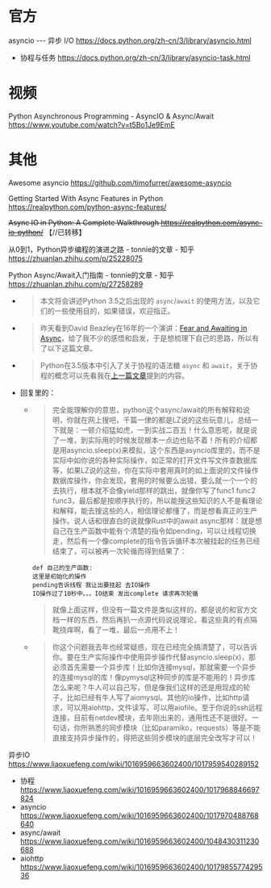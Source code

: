 
# 官方

asyncio --- 异步 I/O https://docs.python.org/zh-cn/3/library/asyncio.html
- 协程与任务 https://docs.python.org/zh-cn/3/library/asyncio-task.html

# 视频

Python Asynchronous Programming - AsyncIO & Async/Await https://www.youtube.com/watch?v=t5Bo1Je9EmE

# 其他

Awesome asyncio https://github.com/timofurrer/awesome-asyncio

Getting Started With Async Features in Python https://realpython.com/python-async-features/

~~Async IO in Python: A Complete Walkthrough https://realpython.com/async-io-python/~~  【//已转移】

从0到1，Python异步编程的演进之路 - tonnie的文章 - 知乎 https://zhuanlan.zhihu.com/p/25228075

Python Async/Await入门指南 - tonnie的文章 - 知乎 https://zhuanlan.zhihu.com/p/27258289
- > 本文将会讲述Python 3.5之后出现的 `async`/`await` 的使用方法，以及它们的一些使用目的，如果错误，欢迎指正。
- > 昨天看到David Beazley在16年的一个演讲：[Fear and Awaiting in Async](https://www.youtube.com/watch?v=E-1Y4kSsAFc)，给了我不少的感悟和启发，于是想梳理下自己的思路，所以有了以下这篇文章。
- > Python在3.5版本中引入了关于协程的语法糖 `async` 和 `await`，关于协程的概念可以先看我在[上一篇文章](https://zhuanlan.zhihu.com/p/25228075)提到的内容。
- 回复里的：
  * > 完全能理解你的意思，python这个async/await的所有解释和说明，你就在网上搜吧，千篇一侓的都是LZ说的这些玩意儿，总结一下就是：一顿介绍猛如虎，一到实战二百五！什么意思呢，就是说了一堆，到实际用的时候发现根本一点边也贴不着！所有的介绍都是用asyncio.sleep(x)来模拟，这个东西是asyncio库里的，而不是实际中如你说的各种实际操作，如正常的打开文件写文件查数据库等，如果LZ说的这些，你在实际中套用真时的如上面说的文件操作数据库操作，你会发现，套用的时候要么出错，要么就一个一个的去执行，根本就不会像yield那样的跳出，就像你写了func1 func2 func3，最后都是按顺序执行的，所以能搜这些知识的人不是看理论和解释，能去搜这些的人，相信理论都懂了，而是想看真正的生产操作。说人话和很直白的说就像Rust中的await async那样：就是想自己在生产函数中能有个清楚的指令如pending，可以让线程切换走，然后有一个像complete的指令告诉循环本次被挂起的任务已经结束了，可以被再一次轮循而得到结果了：
    ```
    def 自己的生产函数:
    这里是初始化的操作
    pending告诉线程 我让出要挂起 去IO操作
    IO操作过了10秒中。。。IO结束 发出complete 请求再次轮循
    ```
    > 就像上面这样，但没有一篇文件是类似这样的，都是说的和官方文档一样的东西，然后再扒一点源代码说说理论，看这些真的有点隔靴挠痒啊，看了一堆，最后一点用不上！
  * > 你这个问题我去年也经常疑惑，现在已经完全搞清楚了，可以告诉你。要在生产实际操作中使用异步操作代替asyncio.sleep(x)，那必须首先需要一个异步库！比如你连接mysql，那就需要一个异步的连接mysql的库！像pymysql这种同步的库是不能用的！异步库怎么来呢？牛人可以自己写，但是像我们这样的还是用现成的轮子，比如已经有牛人写了aiomysql。其他的io操作，比如http请求，可以用aiohttp，文件读写，可以用aiofile。至于你说的ssh远程连接，目前有netdev模块，去年刚出来的，通用性还不是很好。一句话，你所熟悉的同步模块（比如paramiko，requests）等是不能直接支持异步操作的，得把这些同步模块的底层完全改写才可以！

异步IO https://www.liaoxuefeng.com/wiki/1016959663602400/1017959540289152
- 协程 https://www.liaoxuefeng.com/wiki/1016959663602400/1017968846697824
- asyncio https://www.liaoxuefeng.com/wiki/1016959663602400/1017970488768640
- async/await https://www.liaoxuefeng.com/wiki/1016959663602400/1048430311230688
- aiohttp https://www.liaoxuefeng.com/wiki/1016959663602400/1017985577429536
